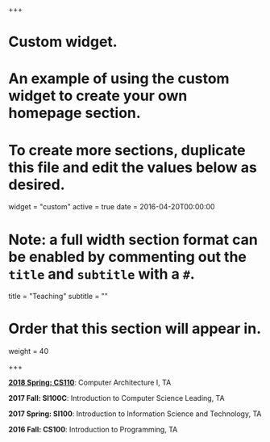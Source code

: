 +++
# Custom widget.
# An example of using the custom widget to create your own homepage section.
# To create more sections, duplicate this file and edit the values below as desired.
widget = "custom"
active = true
date = 2016-04-20T00:00:00

# Note: a full width section format can be enabled by commenting out the `title` and `subtitle` with a `#`.
title = "Teaching"
subtitle = ""

# Order that this section will appear in.
weight = 40

+++

[**2018 Spring: CS110**](http://shtech.org/course/ca/18s/): Computer Architecture I, TA

**2017 Fall: SI100C**: Introduction to Computer Science Leading, TA

**2017 Spring: SI100**: Introduction to Information Science and Technology, TA

**2016 Fall: CS100**: Introduction to Programming, TA
